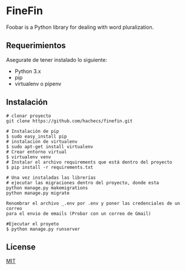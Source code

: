 # FineFin

Foobar is a Python library for dealing with word pluralization.

## Requerimientos
Asegurate de tener instalado lo siguiente:
* Python 3.x
* pip
* virtualenv o pipenv

## Instalación 
```
# clonar proyecto
git clone https://github.com/hachecs/finefin.git
```
```
# Instalación de pip
$ sudo easy_install pip
# instalacion de virtualenv
$ sudo apt-get install virtualenv
# Crear entorno virtual
$ virtualenv venv
# Instalar el archivo requirements que está dentro del proyecto
$ pip install -r requirements.txt

# Una vez instaladas las librerías
# ejecutar las migraciones dentro del proyecto, donde esta
python manage.py makemigrations
python manage.py migrate

Renombrar el archivo _.env por .env y poner las credenciales de un correo
para el envio de emails (Probar con un correo de Gmail)

#Ejecutar el proyeto
$ python manage.py runserver

```

## License
[MIT](https://choosealicense.com/licenses/mit/)